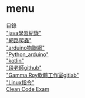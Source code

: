 # menu
目錄
<br>
<a href=https://github.com/a26703248/Java0323>"java學習紀錄"</a>
<br>
<a href=https://github.com/a26703248/Java0323>"網路爬蟲"</a>
<br>
<a href=https://github.com/a26703248/arduino>"arduino物聯網"</a>
<br>
<a href=https://github.com/a26703248/Arduino4Py_2021>"Python_arduino"</a>
<br>
<a href=https://github.com/a26703248/kotlin>"kotlin"</a>
<br>
<a href=https://github.com/vincenttuan>"段老師github"</a>
<br>
<a href=https://gitlab.com/GammaRayStudio/DevDoc>"Gamma Roy軟體工作室gitlab"</a>
<br>
<a href=https://github.com/twtrubiks/linux-note>"Linux指令"</a>
<br>
<a href="https://github.com/PacktPublishing">Clean Code Exam</a>
<br>

